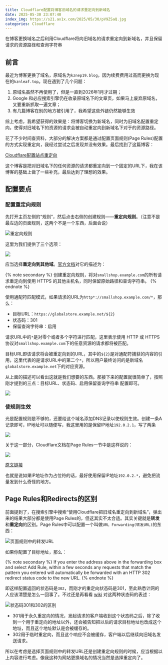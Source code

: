 ```yaml
---
title: Cloudflare配置将博客旧域名的请求重定向到新域名
date: 2025-05-30 23:07:40
index_img: https://s21.ax1x.com/2025/05/30/pV9ZSaQ.jpg
categories: Cloudflare
---
```


在博客更换域名之后利用Cloudflare将向旧域名的请求重定向到新域名，并且保留请求的资源路径和查询字符串

<!-- more -->

## 前言

最近为博客更换了域名，原域名为`kznep19.blog`，因为续费费用过高而更换为现在的`kznleaf.top`。现在遇到了几个问题：

1. 原域名虽然不再使用了，但是一直到2026年1月才过期；
2. Google 和必应搜索引擎仍在收录原域名下的文章页，如果马上废弃原域名，又要重新抓取一遍文章；
3. 有几篇博客在别的地方被引用了，我希望这些外链仍然能够生效

综上考虑，我希望获得的效果是：将博客切换为新域名，同时为旧域名配置重定向，使得对旧域名下的资源的请求会被自动重定向到新域名下对于的资源路径。

花了不少时间查资料，大部分的解决方案都是通过配置页面规则(Page Rules)配置的方式实现重定向，我经过尝试之后发现并没有效果。最后找到了这篇博客：

[Cloudflare配置站点重定向](https://appscross.com/blog/issues-resolved-during-cloudflares-configuration-site-redirection-process.html)

这个博客是把对旧域名下的任何资源的请求都重定向到一个固定的URL下，我在该博客的基础上做了一些补充，最后达到了理想的效果。

## 配置要点

### 配置重定向规则

先打开主页左侧的“规则”，然后点击右侧的创建规则——**重定向规则**。（注意不是最左边的页面规则，这两个不是一个东西，后面会说）

![重定向规则](https://s21.ax1x.com/2025/05/30/pV9F3fP.png)

这里为我们提供了三个选项：

![](https://s21.ax1x.com/2025/05/30/pV9FGSf.png)

应当选择**重定向到其他域**。[官方文档](https://developers.cloudflare.com/rules/url-forwarding/examples/redirect-all-different-hostname/)对它的描述为：

{% note secondary %}
创建重定向规则，将对`smallshop.example.com`的所有请求重定向到使用 HTTPS 的其他主机名，同时保留原始路径和查询字符串。
{% endnote %}

使用通配符匹配模式，如果请求的URL为`http*://smallshop.example.com/*`，那么：

- 目标URL：`https://globalstore.example.net/${2}`
- 状态码：301
- 保留查询字符串：启用

请求URL中的`*`是对零个或者多个字符进行匹配，这里表示使用 HTTP 或 HTTPS 协议对`smallshop.example.com`下的任意资源的请求都将被匹配。

目标URL即该请求将会被重定向到的URL，其中的`${2}`是对通配符捕获的内容的引用，这里代表的是请求URL中的第二个`*`，所以用户最终访问的是新域名`globalstore.example.net`下的对应资源。

从上面的描述可以看出这就是我们想要的东西。那接下来的配置就很简单了，按照刚才提到的三点：目标URL、状态码、启用保留查询字符串 配置即可。

![](https://s21.ax1x.com/2025/05/30/pV9FO7d.png)

### 使规则生效

光是配置规则是不够的，还要给这个域名添加DNS记录以使规则生效。创建一条A记录即可，IP地址可以随便写，我这里用的是保留IP地址`192.0.2.1`，写了两条

![](https://s21.ax1x.com/2025/05/30/pV9kn3V.png)

关于这一部分，Cloudflare文档在Page Rules一节中是这样说的：

![](https://s21.ax1x.com/2025/05/30/pV9kajO.png)

[原文链接](https://developers.cloudflare.com/rules/page-rules/)

也就是说如果IP地址作为占位符的话，最好使用保留IP地址`192.0.2.*`，避免把流量发到什么奇怪的地方。

## Page Rules和Redirects的区别

前面提到了，在搜索引擎中搜索“使用Cloudflare把旧域名重定向到新域名”，弹出来的结果大部分都是使用Page Rules的，但这其实不太合适。其实关键就是**转发**和**重定向**的区别。Page Rules中可以配置一个叫做`URL Forwarding(转发URL)`的东西：

![页面规则中的转发URL](https://s21.ax1x.com/2025/05/30/pV9Alxf.png)

如果你配置了目标地址，那么：

{% note secondary %}
If you enter the address above in the forwarding box and select Add Rule, within a few seconds any requests that match the pattern you entered will automatically be forwarded with an HTTP 302 redirect status code to the new URL.
{% endnote %}

即这样配置返回的状态码是`302`，而刚才的重定向状态码是301，至此熟悉计网的人应该清楚是怎么一回事了。不过还是再看看 [wiki](https://zh.wikipedia.org/wiki/HTTP%E7%8A%B6%E6%80%81%E7%A0%81) 对这两种状态码的表述：

![状态码301和302的区别](https://s21.ax1x.com/2025/05/30/pV9Amad.png)

- 301用于永久重定向的情况，发起请求的客户端收到这个状态码之后，除了收到一个用于重定向的地址以外，还会被告知把以后的请求目标地址也改成这个地址，而且这个地址默认是会被缓存的。
- 302用于临时重定向，而且这个响应不会被缓存，客户端以后继续向旧域名发送请求。

所以在考虑是选择页面规则中的转发URL还是创建重定向规则的时候，应当根据以上内容进行考虑。像我这种为网站更换域名的情况当然是选择重定向了。


